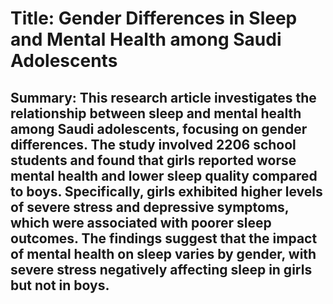# Title: Gender Differences in Sleep and Mental Health among Saudi Adolescents

## Summary: This research article investigates the relationship between sleep and mental health among Saudi adolescents, focusing on gender differences. The study involved 2206 school students and found that girls reported worse mental health and lower sleep quality compared to boys. Specifically, girls exhibited higher levels of severe stress and depressive symptoms, which were associated with poorer sleep outcomes. The findings suggest that the impact of mental health on sleep varies by gender, with severe stress negatively affecting sleep in girls but not in boys.